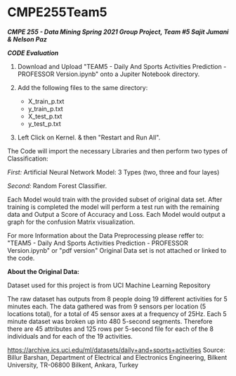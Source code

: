 # CMPE255Team5
***CMPE 255 - Data Mining Spring 2021 Group Project, Team #5
Sajit Jumani & Nelson Paz***

***CODE Evaluation***

1) Download and Upload "TEAM5 - Daily And Sports Activities Prediction - PROFESSOR Version.ipynb" onto a Jupiter Notebook directory. 
 
2) Add the following files to the same directory:
   -  X_train_p.txt
   -  y_train_p.txt
   -  X_test_p.txt
   -  y_test_p.txt
3) Left Click on Kernel. & then "Restart and Run All". 

The Code will import the necessary Libraries and then perform two types of Classification: 

_First:_ Artificial Neural Network Model: 3 Types (two, three and four layes)

_Second:_ Random Forest Classifier. 

Each Model would train with the provided subset of original data set. 
After training is completed the model will perform a test run with the remaining data and Output a Score of Accuracy and Loss. 
Each Model would output a graph for the confusion Matrix visualization. 

For more Information about the Data Preprocessing please reffer to: 
"TEAM5 - Daily And Sports Activities Prediction - PROFESSOR Version.ipynb" or "pdf version"
Original Data set is not attached or linked to the code. 

**About the Original Data:** 

Dataset used for this project is from UCI Machine Learning Repository

The raw dataset has outputs from 8 people doing 19 different activities for 5 minutes each.
The data gathered was from 9 sensors per location (5 locations total), for a total of 45 sensor 
axes at a frequency of 25Hz. Each 5 minute dataset was broken up into 480 5-second 
segments. Therefore there are 45 attributes and 125 rows per 5-second file for each of the 8 
individuals and for each of the 19 activities. 

https://archive.ics.uci.edu/ml/datasets/daily+and+sports+activities
Source:
Billur Barshan,
Department of Electrical and Electronics Engineering, Bilkent University, TR-06800 Bilkent, Ankara, Turkey
